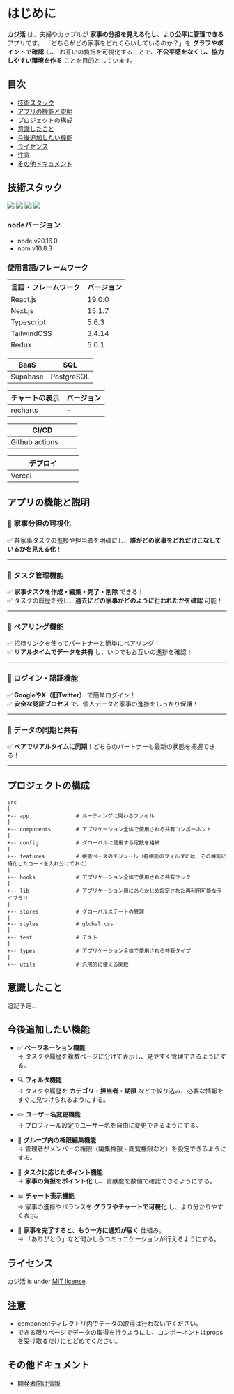 # はじめに

**カジ活** は、夫婦やカップルが **家事の分担を見える化し、より公平に管理できる** アプリです。
「どちらがどの家事をどれくらいしているのか？」を **グラフやポイントで確認** し、
お互いの負担を可視化することで、**不公平感をなくし、協力しやすい環境を作る** ことを目的としています。

## 目次

- [技術スタック](#heading-01)
- [アプリの機能と説明](#heading-02)
- [プロジェクトの構成](#heading-03)
- [意識したこと](#heading-04)
- [今後追加したい機能](#heading-05)
- [ライセンス](#heading-06)
- [注意](#heading-07)
- [その他ドキュメント](#heading-08)

<h2 id="heading-01">技術スタック</h2>
<p style="display: inline">
  <!-- フロントエンドのフレームワーク一覧 -->
  <img src="https://img.shields.io/badge/-Node.js-000000.svg?logo=node.js&style=for-the-badge">
  <img src="https://img.shields.io/badge/-React-20232A?style=for-the-badge&logo=react&logoColor=61DAFB">
  <img src="https://img.shields.io/badge/-Next.js-000000.svg?logo=next.js&style=for-the-badge">
  <img src="https://img.shields.io/badge/-TailwindCSS-000000.svg?logo=tailwindcss&style=for-the-badge">
</p>

### nodeバージョン

- node v20.16.0
- npm v10.8.3

### 使用言語/フレームワーク

| 言語・フレームワーク | バージョン |
| -------------------- | ---------- |
| React.js             | 19.0.0     |
| Next.js              | 15.1.7     |
| Typescript           | 5.6.3      |
| TailwindCSS          | 3.4.14     |
| Redux                | 5.0.1      |

| BaaS     | SQL        |
| -------- | ---------- |
| Supabase | PostgreSQL |

| チャートの表示 | バージョン |
| -------------- | ---------- |
| recharts       | -          |

| CI/CD               |
| ------------------- |
| Github actions 　　 |

| デプロイ            |
| ------------------- |
| Vercel 　　　　　　 |

<h2 id="heading-02">アプリの機能と説明</h2>

### 🏡 家事分担の可視化

✅ 各家事タスクの進捗や担当者を明確にし、**誰がどの家事をどれだけこなしているかを見える化**！

---

### 📝 タスク管理機能

✅ **家事タスクを作成・編集・完了・削除** できる！  
✅ タスクの履歴を残し、**過去にどの家事がどのように行われたかを確認** 可能！

---

### 🔗 ペアリング機能

✅ 招待リンクを使ってパートナーと簡単にペアリング！  
✅ **リアルタイムでデータを共有** し、いつでもお互いの進捗を確認！

---

### 🔑 ログイン・認証機能

✅ **GoogleやX（旧Twitter）** で簡単ログイン！  
✅ **安全な認証プロセス** で、個人データと家事の進捗をしっかり保護！

---

### 🔄 データの同期と共有

✅ **ペアでリアルタイムに同期**！どちらのパートナーも最新の状態を把握できる！

---

<h2 id="heading-03">プロジェクトの構成</h2>

```
src
|
+-- app               # ルーティングに関わるファイル
|
+-- components        # アプリケーション全体で使用される共有コンポーネント
|
+-- config            # グローバルに使用する定数を格納
|
+-- features          # 機能ベースのモジュール（各機能のフォルダには、その機能に特化したコードを入れ分けておく）
|
+-- hooks             # アプリケーション全体で使用される共有フック
|
+-- lib               # アプリケーション用にあらかじめ設定された再利用可能なライブラリ
|
+-- stores            # グローバルステートの管理
|
+-- styles            # global.css
|
+-- test              # テスト
|
+-- types             # アプリケーション全体で使用される共有タイプ
|
+-- utils             # 汎用的に使える関数
```

<h2 id="heading-04">意識したこと</h2>

追記予定...

<h2 id="heading-05">今後追加したい機能</h2>

- ✅ **ページネーション機能**  
  → タスクや履歴を複数ページに分けて表示し、見やすく管理できるようにする。

- 🔍 **フィルタ機能**  
  → タスクや履歴を **カテゴリ・担当者・期限** などで絞り込み、必要な情報をすぐに見つけられるようにする。

- ✏️ **ユーザー名変更機能**  
  → プロフィール設定でユーザー名を自由に変更できるようにする。

- 🔑 **グループ内の権限編集機能**  
  → 管理者がメンバーの権限（編集権限・閲覧権限など）を設定できるようにする。

- 🎯 **タスクに応じたポイント機能**  
  → **家事の負担をポイント化** し、貢献度を数値で確認できるようにする。

- 📊 **チャート表示機能**  
  → 家事の進捗やバランスを **グラフやチャートで可視化** し、より分かりやすく表示。

- 📢 **家事を完了すると、もう一方に通知が届く** 仕組み。  
  → 「ありがとう」など何かしらコミュニケーションが行えるようにする。

<h2 id="heading-06">ライセンス</h2>

カジ活 is under [MIT license](https://en.wikipedia.org/wiki/MIT_License).

<h2 id="heading-07">注意</h2>

<ul>
<li>componentディレクトリ内でデータの取得は行わないでください。</li>
<li>できる限りページでデータの取得を行うようにし、コンポーネントはpropsを受け取るだけにとどめてください。</li>
</ul>

<h2 id="heading-08">その他ドキュメント</h2>

- [開発者向け情報](/DEVELOPER.md)
